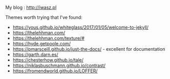 My blog : http://iwasz.pl

Themes worth trying that I've found:
* https://yous.github.io/whiteglass/2017/01/05/welcome-to-jekyll/
* https://thelehhman.com/
* https://thelehhman.com/texture/#
* https://hyde.getpoole.com/
* https://pmarsceill.github.io/just-the-docs/ - excellent for documentation
* https://garth.darn.es/
* https://chesterhow.github.io/tale/
* https://niklasbuschmann.github.io/contrast/
* https://fromendworld.github.io/LOFFER/